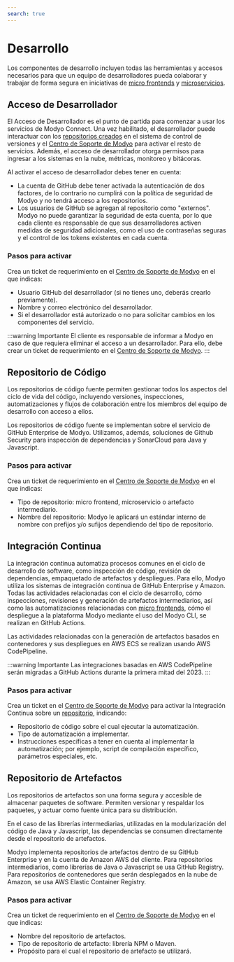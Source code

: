 ```yaml
---
search: true
---
```


# Desarrollo

Los componentes de desarrollo incluyen todas las herramientas y accesos necesarios para que un equipo de desarrolladores pueda colaborar y trabajar de forma segura en iniciativas de [micro frontends](/es/architecture/patterns/micro-frontend) y [microservicios](/es/architecture/patterns/microservice).

## Acceso de Desarrollador
El Acceso de Desarrollador es el punto de partida para comenzar a usar los servicios de Modyo Connect. Una vez habilitado, el desarrollador puede interactuar con los [repositorios creados](#repositorio-de-codigo) en el sistema de control de versiones y el [Centro de Soporte de Modyo](https://support.modyo.com) para activar el resto de servicios. Además, el acceso de desarrollador otorga permisos para ingresar a los sistemas en la nube, métricas, monitoreo y bitácoras.

Al activar el acceso de desarrollador debes tener en cuenta:
- La cuenta de GitHub debe tener activada la autenticación de dos factores, de lo contrario no cumplirá con la política de seguridad de Modyo y no tendrá acceso a los repositorios.
- Los usuarios de GitHub se agregan al repositorio como "externos". Modyo no puede garantizar la seguridad de esta cuenta, por lo que cada cliente es responsable de que sus desarrolladores activen medidas de seguridad adicionales, como el uso de contraseñas seguras y el control de los tokens existentes en cada cuenta.

### Pasos para activar
Crea un ticket de requerimiento en el [Centro de Soporte de Modyo](https://support.modyo.com) en el que indicas:
- Usuario GitHub del desarrollador (si no tienes uno, deberás crearlo previamente).
- Nombre y correo electrónico del desarrollador.
- Si el desarrollador está autorizado o no para solicitar cambios en los componentes del servicio.

:::warning Importante
El cliente es responsable de informar a Modyo en caso de que requiera eliminar el acceso a un desarrollador. Para ello, debe crear un ticket de requerimiento en el [Centro de Soporte de Modyo](https://support.modyo.com).
:::


## Repositorio de Código
Los repositorios de código fuente permiten gestionar todos los aspectos del ciclo de vida del código, incluyendo versiones, inspecciones, automatizaciones y flujos de colaboración entre los miembros del equipo de desarrollo con acceso a ellos.

Los repositorios de código fuente se implementan sobre el servicio de GitHub Enterprise de Modyo. Utilizamos, además, soluciones de Github Security para inspección de dependencias y SonarCloud para Java y Javascript.


### Pasos para activar
Crea un ticket de requerimiento en el [Centro de Soporte de Modyo](https://support.modyo.com) en el que indicas:
- Tipo de repositorio: micro frontend, microservicio o artefacto intermediario.
- Nombre del repositorio: Modyo le aplicará un estándar interno de nombre con prefijos y/o sufijos dependiendo del tipo de repositorio.


## Integración Continua
La integración continua automatiza procesos comunes en el ciclo de desarrollo de software, como inspección de código, revisión de dependencias, empaquetado de artefactos y despliegues. Para ello, Modyo utiliza los sistemas de integración continua de GitHub Enterprise y Amazon.
Todas las actividades relacionadas con el ciclo de desarrollo, cómo inspecciones, revisiones y generación de artefactos intermediarios, así como las automatizaciones relacionadas con
[micro frontends](/es/architecture/patterns/micro-frontend), cómo el despliegue a la plataforma Modyo mediante el uso del Modyo CLI, se realizan en GitHub Actions.

Las actividades relacionadas con la generación de artefactos basados en contenedores y sus despliegues en AWS ECS se realizan usando AWS CodePipeline.


:::warning Importante
Las integraciones basadas en AWS CodePipeline serán migradas a GitHub Actions durante la primera mitad del 2023.
:::

### Pasos para activar
Crea un ticket en el [Centro de Soporte de Modyo](https://support.modyo.com) para activar la Integración Continua sobre un [repositorio](#repositorio-de-codigo), indicando:
- Repositorio de código sobre el cual ejecutar la automatización.
- Tipo de automatización a implementar.
- Instrucciones específicas a tener en cuenta al implementar la automatización; por ejemplo, script de compilación específico, parámetros especiales, etc.


## Repositorio de Artefactos
Los repositorios de artefactos son una forma segura y accesible de almacenar paquetes de software. Permiten versionar y respaldar los paquetes, y actuar como fuente única para su distribución.

En el caso de las librerías intermediarias, utilizadas en la modularización del código de Java y Javascript, las dependencias se consumen directamente desde el repositorio de artefactos.

Modyo implementa repositorios de artefactos dentro de su GitHub Enterprise y en la cuenta de Amazon AWS del cliente. Para repositorios intermediarios, como librerías de Java o Javascript se usa GitHub Registry. Para repositorios de contenedores que serán desplegados en la nube de Amazon, se usa AWS Elastic Container Registry.


### Pasos para activar
Crea un ticket de requerimiento en el [Centro de Soporte de Modyo](https://support.modyo.com) en el que indicas:
- Nombre del repositorio de artefactos.
- Tipo de repositorio de artefacto: librería NPM o Maven.
- Propósito para el cual el repositorio de artefacto se utilizará.